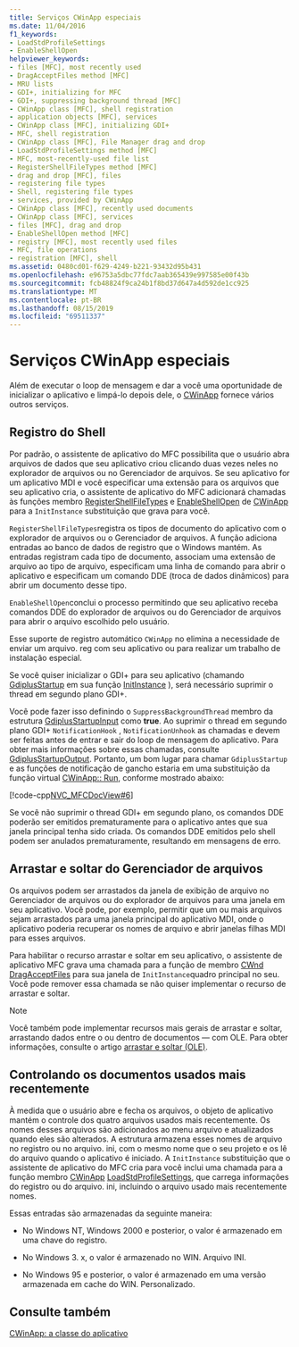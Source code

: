 ```yaml
---
title: Serviços CWinApp especiais
ms.date: 11/04/2016
f1_keywords:
- LoadStdProfileSettings
- EnableShellOpen
helpviewer_keywords:
- files [MFC], most recently used
- DragAcceptFiles method [MFC]
- MRU lists
- GDI+, initializing for MFC
- GDI+, suppressing background thread [MFC]
- CWinApp class [MFC], shell registration
- application objects [MFC], services
- CWinApp class [MFC], initializing GDI+
- MFC, shell registration
- CWinApp class [MFC], File Manager drag and drop
- LoadStdProfileSettings method [MFC]
- MFC, most-recently-used file list
- RegisterShellFileTypes method [MFC]
- drag and drop [MFC], files
- registering file types
- Shell, registering file types
- services, provided by CWinApp
- CWinApp class [MFC], recently used documents
- CWinApp class [MFC], services
- files [MFC], drag and drop
- EnableShellOpen method [MFC]
- registry [MFC], most recently used files
- MFC, file operations
- registration [MFC], shell
ms.assetid: 0480cd01-f629-4249-b221-93432d95b431
ms.openlocfilehash: e96753a5dbc77fdc7aab365439e997585e00f43b
ms.sourcegitcommit: fcb48824f9ca24b1f8bd37d647a4d592de1cc925
ms.translationtype: MT
ms.contentlocale: pt-BR
ms.lasthandoff: 08/15/2019
ms.locfileid: "69511337"
---
```

# <a name="special-cwinapp-services"></a>Serviços CWinApp especiais

Além de executar o loop de mensagem e dar a você uma oportunidade de inicializar o aplicativo e limpá-lo depois dele, o [CWinApp](../mfc/reference/cwinapp-class.md) fornece vários outros serviços.

##  <a name="_core_shell_registration"></a>Registro do Shell

Por padrão, o assistente de aplicativo do MFC possibilita que o usuário abra arquivos de dados que seu aplicativo criou clicando duas vezes neles no explorador de arquivos ou no Gerenciador de arquivos. Se seu aplicativo for um aplicativo MDI e você especificar uma extensão para os arquivos que seu aplicativo cria, o assistente de aplicativo do MFC adicionará chamadas às funções membro [RegisterShellFileTypes](../mfc/reference/cwinapp-class.md#registershellfiletypes) e [EnableShellOpen](../mfc/reference/cwinapp-class.md#enableshellopen) de [CWinApp](../mfc/reference/cwinapp-class.md) para a `InitInstance` substituição que grava para você.

`RegisterShellFileTypes`registra os tipos de documento do aplicativo com o explorador de arquivos ou o Gerenciador de arquivos. A função adiciona entradas ao banco de dados de registro que o Windows mantém. As entradas registram cada tipo de documento, associam uma extensão de arquivo ao tipo de arquivo, especificam uma linha de comando para abrir o aplicativo e especificam um comando DDE (troca de dados dinâmicos) para abrir um documento desse tipo.

`EnableShellOpen`conclui o processo permitindo que seu aplicativo receba comandos DDE do explorador de arquivos ou do Gerenciador de arquivos para abrir o arquivo escolhido pelo usuário.

Esse suporte de registro automático `CWinApp` no elimina a necessidade de enviar um arquivo. reg com seu aplicativo ou para realizar um trabalho de instalação especial.

Se você quiser inicializar o GDI+ para seu aplicativo (chamando [GdiplusStartup](/windows/win32/api/gdiplusinit/nf-gdiplusinit-gdiplusstartup) em sua função [InitInstance](../mfc/reference/cwinapp-class.md#initinstance) ), será necessário suprimir o thread em segundo plano GDI+.

Você pode fazer isso definindo o `SuppressBackgroundThread` membro da estrutura [GdiplusStartupInput](/windows/win32/api/gdiplusinit/ns-gdiplusinit-gdiplusstartupinput) como **true**. Ao suprimir o thread em segundo plano GDI+ `NotificationHook` , `NotificationUnhook` as chamadas e devem ser feitas antes de entrar e sair do loop de mensagem do aplicativo. Para obter mais informações sobre essas chamadas, consulte [GdiplusStartupOutput](/windows/win32/api/gdiplusinit/ns-gdiplusinit-gdiplusstartupoutput). Portanto, um bom lugar para chamar `GdiplusStartup` e as funções de notificação de gancho estaria em uma substituição da função virtual [CWinApp:: Run](../mfc/reference/cwinapp-class.md#run), conforme mostrado abaixo:

[!code-cpp[NVC_MFCDocView#6](../mfc/codesnippet/cpp/special-cwinapp-services_1.cpp)]

Se você não suprimir o thread GDI+ em segundo plano, os comandos DDE poderão ser emitidos prematuramente para o aplicativo antes que sua janela principal tenha sido criada. Os comandos DDE emitidos pelo shell podem ser anulados prematuramente, resultando em mensagens de erro.

##  <a name="_core_file_manager_drag_and_drop"></a>Arrastar e soltar do Gerenciador de arquivos

Os arquivos podem ser arrastados da janela de exibição de arquivo no Gerenciador de arquivos ou do explorador de arquivos para uma janela em seu aplicativo. Você pode, por exemplo, permitir que um ou mais arquivos sejam arrastados para uma janela principal do aplicativo MDI, onde o aplicativo poderia recuperar os nomes de arquivo e abrir janelas filhas MDI para esses arquivos.

Para habilitar o recurso arrastar e soltar em seu aplicativo, o assistente de aplicativo MFC grava uma chamada para a função de membro [CWnd](../mfc/reference/cwnd-class.md) [DragAcceptFiles](../mfc/reference/cwnd-class.md#dragacceptfiles) para sua janela de `InitInstance`quadro principal no seu. Você pode remover essa chamada se não quiser implementar o recurso de arrastar e soltar.

> [!NOTE]
>  Você também pode implementar recursos mais gerais de arrastar e soltar, arrastando dados entre o ou dentro de documentos — com OLE. Para obter informações, consulte o artigo [arrastar e soltar (OLE)](../mfc/drag-and-drop-ole.md).

##  <a name="_core_keeping_track_of_the_most_recently_used_documents"></a>Controlando os documentos usados mais recentemente

À medida que o usuário abre e fecha os arquivos, o objeto de aplicativo mantém o controle dos quatro arquivos usados mais recentemente. Os nomes desses arquivos são adicionados ao menu arquivo e atualizados quando eles são alterados. A estrutura armazena esses nomes de arquivo no registro ou no arquivo. ini, com o mesmo nome que o seu projeto e os lê do arquivo quando o aplicativo é iniciado. A `InitInstance` substituição que o assistente de aplicativo do MFC cria para você inclui uma chamada para a função membro [CWinApp](../mfc/reference/cwinapp-class.md) [LoadStdProfileSettings](../mfc/reference/cwinapp-class.md#loadstdprofilesettings), que carrega informações do registro ou do arquivo. ini, incluindo o arquivo usado mais recentemente nomes.

Essas entradas são armazenadas da seguinte maneira:

- No Windows NT, Windows 2000 e posterior, o valor é armazenado em uma chave do registro.

- No Windows 3. x, o valor é armazenado no WIN. Arquivo INI.

- No Windows 95 e posterior, o valor é armazenado em uma versão armazenada em cache do WIN. Personalizado.

## <a name="see-also"></a>Consulte também

[CWinApp: a classe do aplicativo](../mfc/cwinapp-the-application-class.md)

